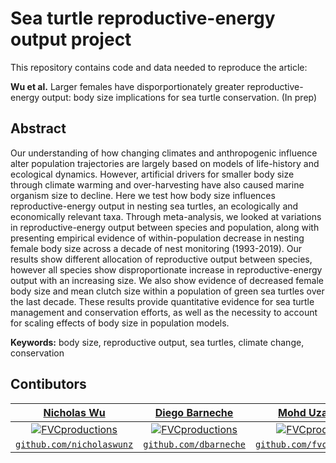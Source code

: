 # Sea turtle reproductive-energy output project
This repository contains code and data needed to reproduce the article:

**Wu et al.** Larger females have disporportionately greater reproductive-energy output: body size implications for sea turtle conservation. (In prep)

## Abstract
Our understanding of how changing climates and anthropogenic influence alter population trajectories are largely based on models of life-history and ecological dynamics. However, artificial drivers for smaller body size through climate warming and over-harvesting have also caused marine organism size to decline. Here we test how body size influences reproductive-energy output in nesting sea turtles, an ecologically and economically relevant taxa. Through meta-analysis, we looked at variations in reproductive-energy output between species and population, along with presenting empirical evidence of within-population decrease in nesting female body size across a decade of nest monitoring (1993-2019). Our results show different allocation of reproductive output between species, however all species show disproportionate increase in reproductive-energy output with an increasing size. We also show evidence of decreased female body size and mean clutch size within a population of green sea turtles over the last decade. These results provide quantitative evidence for sea turtle management and conservation efforts, as well as the necessity to account for scaling effects of body size in population models.

**Keywords:** body size, reproductive output, sea turtles, climate change, conservation


## Contibutors

| <a href="http://fvcproductions.com" target="_blank">**Nicholas Wu**</a> | <a href="http://fvcproductions.com" target="_blank">**Diego Barneche**</a> | <a href="http://fvcproductions.com" target="_blank">**Mohd Uzair Rusli**</a> |
| :---: |:---:| :---:|
| [![FVCproductions](https://avatars1.githubusercontent.com/u/4284691?v=3&s=200)](http://fvcproductions.com)    | [![FVCproductions](https://avatars3.githubusercontent.com/u/3580907?s=400&s=200)](http://fvcproductions.com) | [![FVCproductions](http://seatru.umt.edu.my/wp-content/uploads/sites/40/2019/01/dr-uzair-150x150.jpg)](http://fvcproductions.com)  |
| <a href="http://github.com/nicholaswunz" target="_blank">`github.com/nicholaswunz`</a> | <a href="http://github.com/dbarneche" target="_blank">`github.com/dbarneche`</a> | <a href="http://github.com/fvcproductions" target="_blank">`github.com/fvcproductions`</a> |
